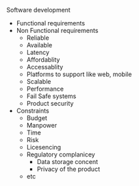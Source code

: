 Software development

- Functional requirements
- Non Functional requirements
  - Reliable
  - Available
  - Latency
  - Affordablity
  - Accessablity
  - Platforms to support like web, mobile
  - Scalable
  - Performance
  - Fail Safe systems
  - Product security
- Constraints
  - Budget
  - Manpower
  - Time
  - Risk
  - Licesencing
  - Regulatory complanicey
    - Data storage concent
    - Privacy of the product
  - etc
